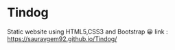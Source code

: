 # Tindog
Static website using HTML5,CSS3 and Bootstrap 😀
link : https://sauravgem92.github.io/Tindog/
